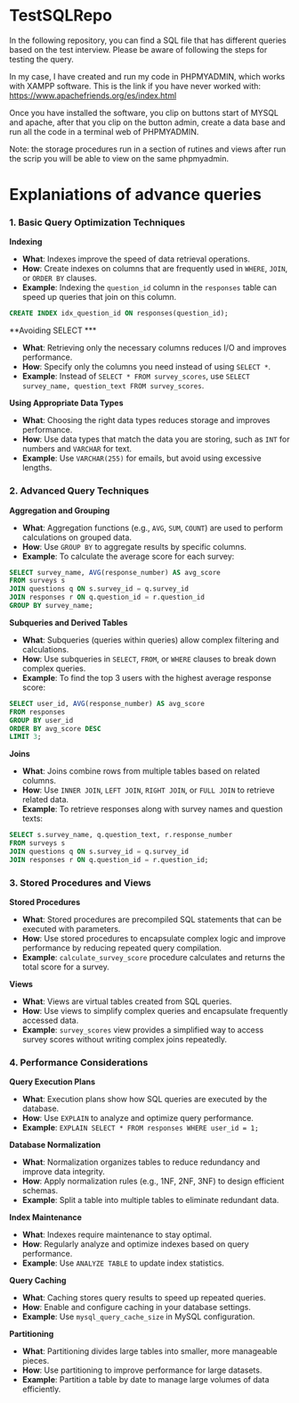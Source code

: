 # TestSQLRepo
In the following repository, you can find a SQL file that has different queries based on the test interview. Please be aware of following the steps for testing the query. 

In my case, I have created and run my code in PHPMYADMIN, which works with XAMPP software. This is the link if you have never worked with: https://www.apachefriends.org/es/index.html

Once you have installed the software, you clip on buttons start of MYSQL  and apache, after that you clip on the button admin, create a data base and run all the code in a terminal web of PHPMYADMIN.

Note: the storage procedures run in a section of rutines and views after run the scrip you will be able to view on the same phpmyadmin.


# Explaniations of advance queries


### 1. **Basic Query Optimization Techniques**

**Indexing**
- **What**: Indexes improve the speed of data retrieval operations.
- **How**: Create indexes on columns that are frequently used in `WHERE`, `JOIN`, or `ORDER BY` clauses.
- **Example**: Indexing the `question_id` column in the `responses` table can speed up queries that join on this column.

```sql
CREATE INDEX idx_question_id ON responses(question_id);
```

**Avoiding SELECT ***
- **What**: Retrieving only the necessary columns reduces I/O and improves performance.
- **How**: Specify only the columns you need instead of using `SELECT *`.
- **Example**: Instead of `SELECT * FROM survey_scores`, use `SELECT survey_name, question_text FROM survey_scores`.

**Using Appropriate Data Types**
- **What**: Choosing the right data types reduces storage and improves performance.
- **How**: Use data types that match the data you are storing, such as `INT` for numbers and `VARCHAR` for text.
- **Example**: Use `VARCHAR(255)` for emails, but avoid using excessive lengths.

### 2. **Advanced Query Techniques**

**Aggregation and Grouping**
- **What**: Aggregation functions (e.g., `AVG`, `SUM`, `COUNT`) are used to perform calculations on grouped data.
- **How**: Use `GROUP BY` to aggregate results by specific columns.
- **Example**: To calculate the average score for each survey:

```sql
SELECT survey_name, AVG(response_number) AS avg_score
FROM surveys s
JOIN questions q ON s.survey_id = q.survey_id
JOIN responses r ON q.question_id = r.question_id
GROUP BY survey_name;
```

**Subqueries and Derived Tables**
- **What**: Subqueries (queries within queries) allow complex filtering and calculations.
- **How**: Use subqueries in `SELECT`, `FROM`, or `WHERE` clauses to break down complex queries.
- **Example**: To find the top 3 users with the highest average response score:

```sql
SELECT user_id, AVG(response_number) AS avg_score
FROM responses
GROUP BY user_id
ORDER BY avg_score DESC
LIMIT 3;
```

**Joins**
- **What**: Joins combine rows from multiple tables based on related columns.
- **How**: Use `INNER JOIN`, `LEFT JOIN`, `RIGHT JOIN`, or `FULL JOIN` to retrieve related data.
- **Example**: To retrieve responses along with survey names and question texts:

```sql
SELECT s.survey_name, q.question_text, r.response_number
FROM surveys s
JOIN questions q ON s.survey_id = q.survey_id
JOIN responses r ON q.question_id = r.question_id;
```

### 3. **Stored Procedures and Views**

**Stored Procedures**
- **What**: Stored procedures are precompiled SQL statements that can be executed with parameters.
- **How**: Use stored procedures to encapsulate complex logic and improve performance by reducing repeated query compilation.
- **Example**: `calculate_survey_score` procedure calculates and returns the total score for a survey.

**Views**
- **What**: Views are virtual tables created from SQL queries.
- **How**: Use views to simplify complex queries and encapsulate frequently accessed data.
- **Example**: `survey_scores` view provides a simplified way to access survey scores without writing complex joins repeatedly.

### 4. **Performance Considerations**

**Query Execution Plans**
- **What**: Execution plans show how SQL queries are executed by the database.
- **How**: Use `EXPLAIN` to analyze and optimize query performance.
- **Example**: `EXPLAIN SELECT * FROM responses WHERE user_id = 1;`

**Database Normalization**
- **What**: Normalization organizes tables to reduce redundancy and improve data integrity.
- **How**: Apply normalization rules (e.g., 1NF, 2NF, 3NF) to design efficient schemas.
- **Example**: Split a table into multiple tables to eliminate redundant data.

**Index Maintenance**
- **What**: Indexes require maintenance to stay optimal.
- **How**: Regularly analyze and optimize indexes based on query performance.
- **Example**: Use `ANALYZE TABLE` to update index statistics.

**Query Caching**
- **What**: Caching stores query results to speed up repeated queries.
- **How**: Enable and configure caching in your database settings.
- **Example**: Use `mysql_query_cache_size` in MySQL configuration.

**Partitioning**
- **What**: Partitioning divides large tables into smaller, more manageable pieces.
- **How**: Use partitioning to improve performance for large datasets.
- **Example**: Partition a table by date to manage large volumes of data efficiently.
